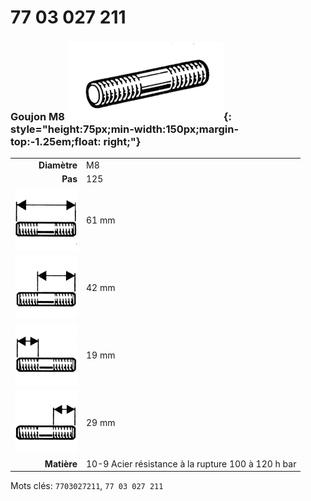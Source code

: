 # 77 03 027 211

### Goujon M8 ![](../assets/images/parts/stud.png){: style="height:75px;min-width:150px;margin-top:-1.25em;float: right;"}

|   |   |
|---:|---|
**Diamètre** | M8
**Pas** | 125
![](../assets/images/stud_total.png) | 61 mm
![](../assets/images/stud_total_right.png) | 42 mm
![](../assets/images/stud_left.png) | 19 mm
![](../assets/images/stud_right.png) | 29 mm
**Matière** | 10-9 Acier résistance à la rupture 100 à 120 h bar

Mots clés: `7703027211`, `77 03 027 211`
